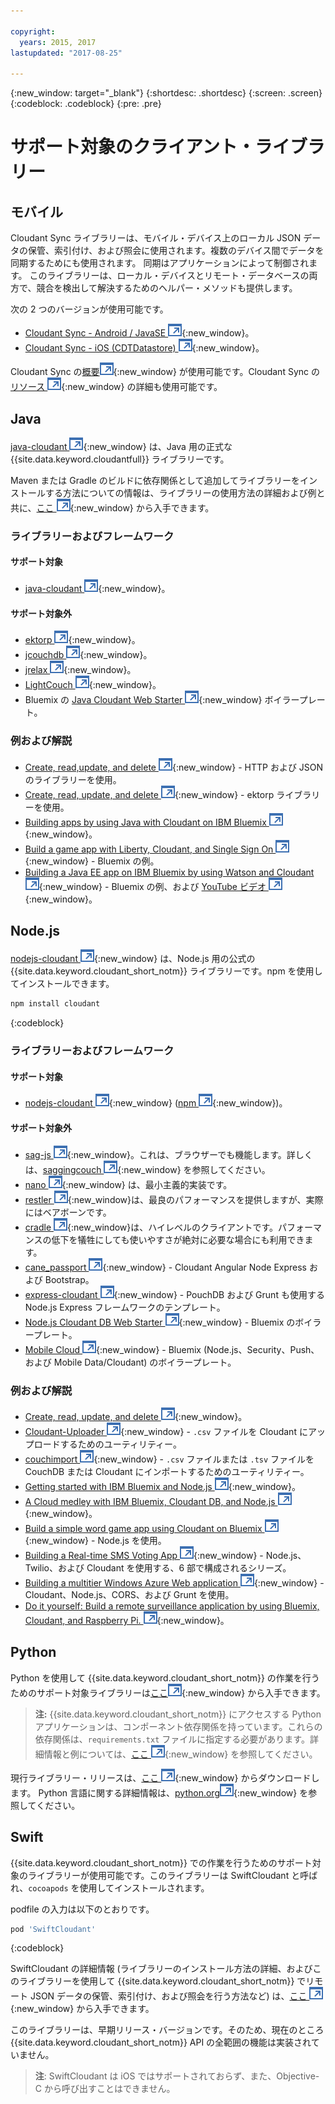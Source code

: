 ```yaml
---

copyright:
  years: 2015, 2017
lastupdated: "2017-08-25"

---
```


{:new_window: target="_blank"}
{:shortdesc: .shortdesc}
{:screen: .screen}
{:codeblock: .codeblock}
{:pre: .pre}

<!-- Acrolinx: 2017-03-06 -->

# サポート対象のクライアント・ライブラリー

## モバイル

Cloudant Sync ライブラリーは、モバイル・デバイス上のローカル JSON データの保管、索引付け、および照会に使用されます。複数のデバイス間でデータを同期するためにも使用されます。
同期はアプリケーションによって制御されます。
このライブラリーは、ローカル・デバイスとリモート・データベースの両方で、競合を検出して解決するためのヘルパー・メソッドも提供します。

次の 2 つのバージョンが使用可能です。

-   [Cloudant Sync - Android / JavaSE ![「外部リンク」アイコン](../images/launch-glyph.svg "「外部リンク」アイコン")](https://github.com/cloudant/sync-android){:new_window}。
-   [Cloudant Sync - iOS (CDTDatastore) ![「外部リンク」アイコン](../images/launch-glyph.svg "「外部リンク」アイコン")](https://github.com/cloudant/CDTDatastore){:new_window}。

Cloudant Sync の[概要![外部リンク・アイコン](../images/launch-glyph.svg "外部リンク・アイコン")](https://cloudant.com/product/cloudant-features/sync/){:new_window} が使用可能です。Cloudant Sync の [リソース ![外部リンク・アイコン](../images/launch-glyph.svg "外部リンク・アイコン")](https://cloudant.com/cloudant-sync-resources/){:new_window} の詳細も使用可能です。

## Java

[java-cloudant ![外部リンク・アイコン](../images/launch-glyph.svg "外部リンク・アイコン")](https://github.com/cloudant/java-cloudant){:new_window} は、Java 用の正式な {{site.data.keyword.cloudantfull}} ライブラリーです。

Maven または Gradle のビルドに依存関係として追加してライブラリーをインストールする方法についての情報は、ライブラリーの使用方法の詳細および例と共に、[ここ ![外部リンク・アイコン](../images/launch-glyph.svg "外部リンク・アイコン")](https://github.com/cloudant/java-cloudant#installation-and-usage){:new_window} から入手できます。

### ライブラリーおよびフレームワーク

#### サポート対象

-   [java-cloudant ![「外部リンク」アイコン](../images/launch-glyph.svg "「外部リンク」アイコン")](https://github.com/cloudant/java-cloudant){:new_window}。

#### サポート対象外

-   [ektorp ![「外部リンク」アイコン](../images/launch-glyph.svg "「外部リンク」アイコン")](http://ektorp.org/){:new_window}。
-   [jcouchdb ![「外部リンク」アイコン](../images/launch-glyph.svg "「外部リンク」アイコン")](http://code.google.com/p/jcouchdb/){:new_window}。
-   [jrelax ![「外部リンク」アイコン](../images/launch-glyph.svg "「外部リンク」アイコン")](https://github.com/isterin/jrelax){:new_window}。
-   [LightCouch ![「外部リンク」アイコン](../images/launch-glyph.svg "「外部リンク」アイコン")](http://www.lightcouch.org/){:new_window}。
-   Bluemix の [Java Cloudant Web Starter ![外部リンク・アイコン](../images/launch-glyph.svg "外部リンク・アイコン")](https://ace.ng.bluemix.net/#/store/cloudOEPaneId=store&appTemplateGuid=CloudantJavaBPTemplate&fromCatalog=true){:new_window} ボイラープレート。

### 例および解説

-   [Create, read,update, and delete ![外部リンク・アイコン](../images/launch-glyph.svg "外部リンク・アイコン")](https://github.com/cloudant/haengematte/tree/master/java){:new_window} - HTTP および JSON のライブラリーを使用。
-   [Create, read, update, and delete ![外部リンク・アイコン](../images/launch-glyph.svg "外部リンク・アイコン")](https://github.com/cloudant/haengematte/tree/master/java/CrudWithEktorp){:new_window} - ektorp ライブラリーを使用。
-   [Building apps by using Java with Cloudant on IBM Bluemix ![外部リンク・アイコン](../images/launch-glyph.svg "外部リンク・アイコン")](https://cloudant.com/blog/building-apps-using-java-with-cloudant-on-ibm-bluemix/){:new_window}。
-   [Build a game app with Liberty, Cloudant, and Single Sign On ![外部リンク・アイコン](../images/launch-glyph.svg "外部リンク・アイコン")](http://www.ibm.com/developerworks/cloud/library/cl-multiservicegame-app/index.html?ca=drs-){:new_window} - Bluemix の例。
-   [Building a Java EE app on IBM Bluemix by using Watson and Cloudant ![外部リンク・アイコン](../images/launch-glyph.svg "外部リンク・アイコン")](https://developer.ibm.com/bluemix/2014/10/17/building-java-ee-app-ibm-bluemix-using-watson-cloudant/){:new_window} - Bluemix の例、および [YouTube ビデオ ![外部リンク・アイコン](../images/launch-glyph.svg "外部リンク・アイコン")](https://www.youtube.com/watch?feature=youtu.be&v=9AFMY6m0LIU&app=desktop){:new_window}。


## Node.js

[nodejs-cloudant ![外部リンク・アイコン](../images/launch-glyph.svg "外部リンク・アイコン")](https://github.com/cloudant/nodejs-cloudant){:new_window} は、Node.js 用の公式の {{site.data.keyword.cloudant_short_notm}} ライブラリーです。npm を使用してインストールできます。

```sh
npm install cloudant
```
{:codeblock}

### ライブラリーおよびフレームワーク

#### サポート対象

-   [nodejs-cloudant ![外部リンク・アイコン](../images/launch-glyph.svg "外部リンク・アイコン")](https://github.com/cloudant/nodejs-cloudant){:new_window} ([npm ![外部リンク・アイコン](../images/launch-glyph.svg "外部リンク・アイコン")](https://www.npmjs.org/package/cloudant){:new_window})。

#### サポート対象外

-   [sag-js ![外部リンク・アイコン](../images/launch-glyph.svg "外部リンク・アイコン")](https://github.com/sbisbee/sag-js){:new_window}。これは、ブラウザーでも機能します。詳しくは、[saggingcouch ![外部リンク・アイコン](../images/launch-glyph.svg "外部リンク・アイコン")](https://github.com/sbisbee/saggingcouch.com){:new_window} を参照してください。
-   [nano ![外部リンク・アイコン](../images/launch-glyph.svg "外部リンク・アイコン")](https://github.com/dscape/nano){:new_window} は、最小主義的実装です。
-   [restler ![「外部リンク」アイコン](../images/launch-glyph.svg "「外部リンク」アイコン")](https://github.com/danwrong/restler){:new_window}は、最良のパフォーマンスを提供しますが、実際にはベアボーンです。
-   [cradle ![「外部リンク」アイコン](../images/launch-glyph.svg "「外部リンク」アイコン")](https://github.com/flatiron/cradle){:new_window}は、ハイレベルのクライアントです。パフォーマンスの低下を犠牲にしても使いやすさが絶対に必要な場合にも利用できます。
-   [cane_passport ![外部リンク・アイコン](../images/launch-glyph.svg "外部リンク・アイコン")](https://github.com/ddemichele/cane_passport){:new_window} - Cloudant Angular Node Express および Bootstrap。
-   [express-cloudant ![外部リンク・アイコン](../images/launch-glyph.svg "外部リンク・アイコン")](https://github.com/cloudant-labs/express-cloudant){:new_window} - PouchDB および Grunt も使用する Node.js Express フレームワークのテンプレート。
-   [Node.js Cloudant DB Web Starter ![「外部リンク」アイコン](../images/launch-glyph.svg "「外部リンク」アイコン")](https://ace.ng.bluemix.net/#/store/cloudOEPaneId=store&appTemplateGuid=nodejscloudantbp&fromCatalog=true){:new_window} - Bluemix のボイラープレート。
-   [Mobile Cloud ![「外部リンク」アイコン](../images/launch-glyph.svg "「外部リンク」アイコン")](https://ace.ng.bluemix.net/#/store/cloudOEPaneId=store&appTemplateGuid=mobileBackendStarter&fromCatalog=true){:new_window} - Bluemix (Node.js、Security、Push、および Mobile Data/Cloudant) のボイラープレート。

### 例および解説

-   [Create, read, update, and delete ![外部リンク・アイコン](../images/launch-glyph.svg "外部リンク・アイコン")](https://github.com/cloudant/haengematte/tree/master/nodejs){:new_window}。
-   [Cloudant-Uploader ![外部リンク・アイコン](../images/launch-glyph.svg "外部リンク・アイコン")](https://github.com/garbados/Cloudant-Uploader){:new_window} - `.csv` ファイルを Cloudant にアップロードするためのユーティリティー。
-   [couchimport ![外部リンク・アイコン](../images/launch-glyph.svg "外部リンク・アイコン")](https://github.com/glynnbird/couchimport){:new_window} - `.csv` ファイルまたは `.tsv` ファイルを CouchDB または Cloudant にインポートするためのユーティリティー。
-   [Getting started with IBM Bluemix and Node.js ![「外部リンク」アイコン](../images/launch-glyph.svg "「外部リンク」アイコン")](http://thoughtsoncloud.com/2014/07/getting-started-ibm-bluemix-node-js/){:new_window}。
-   [A Cloud medley with IBM Bluemix, Cloudant DB, and Node.js ![外部リンク・アイコン](../images/launch-glyph.svg "外部リンク・アイコン")](https://gigadom.wordpress.com/2014/08/15/a-cloud-medley-with-ibm-bluemix-cloudant-db-and-node-js/){:new_window}。
-   [Build a simple word game app using Cloudant on Bluemix ![「外部リンク」アイコン](../images/launch-glyph.svg "「外部リンク」アイコン")](http://www.ibm.com/developerworks/cloud/library/cl-guesstheword-app/index.html?ca=drs-){:new_window} - Node.js を使用。
-   [Building a Real-time SMS Voting App ![外部リンク・アイコン](../images/launch-glyph.svg "外部リンク・アイコン")](https://www.twilio.com/blog/2012/09/building-a-real-time-sms-voting-app-part-1-node-js-couchdb.html){:new_window} - Node.js、Twilio、および Cloudant を使用する、6 部で構成されるシリーズ。
-   [Building a multitier Windows Azure Web application ![外部リンク・アイコン](../images/launch-glyph.svg "外部リンク・アイコン")](http://msopentech.com/blog/2013/12/19/tutorial-building-multi-tier-windows-azure-web-application-use-cloudants-couchdb-service-node-js-cors-grunt-2/){:new_window} - Cloudant、Node.js、CORS、および Grunt を使用。
-   [Do it yourself: Build a remote surveillance application by using Bluemix, Cloudant, and Raspberry Pi. ![外部リンク・アイコン](../images/launch-glyph.svg "外部リンク・アイコン")](http://www.ibm.com/developerworks/library/ba-remoteservpi-app/index.html){:new_window}。

## Python

Python を使用して {{site.data.keyword.cloudant_short_notm}} の作業を行うためのサポート対象ライブラリーは[ここ![外部リンク・アイコン](../images/launch-glyph.svg "外部リンク・アイコン")](https://github.com/cloudant/python-cloudant){:new_window} から入手できます。

>   **注:** {{site.data.keyword.cloudant_short_notm}} にアクセスする Python アプリケーションは、コンポーネント依存関係を持っています。これらの依存関係は、`requirements.txt` ファイルに指定する必要があります。詳細情報と例については、[ここ ![外部リンク・アイコン](../images/launch-glyph.svg "外部リンク・アイコン")](https://github.com/cloudant/python-cloudant/blob/master/requirements.txt){:new_window} を参照してください。

現行ライブラリー・リリースは、[ここ ![外部リンク・アイコン](../images/launch-glyph.svg "外部リンク・アイコン")](https://pypi.python.org/pypi/cloudant/){:new_window} からダウンロードします。
Python 言語に関する詳細情報は、[python.org![「外部リンク」アイコン](../images/launch-glyph.svg "「外部リンク」アイコン")](https://www.python.org/about/){:new_window} を参照してください。 

## Swift

{{site.data.keyword.cloudant_short_notm}} での作業を行うためのサポート対象のライブラリーが使用可能です。このライブラリーは SwiftCloudant と呼ばれ、`cocoapods` を使用してインストールされます。

podfile の入力は以下のとおりです。

```sh
pod 'SwiftCloudant'
```
{:codeblock}

SwiftCloudant の詳細情報 (ライブラリーのインストール方法の詳細、およびこのライブラリーを使用して {{site.data.keyword.cloudant_short_notm}} でリモート JSON データの保管、索引付け、および照会を行う方法など) は、[ここ ![外部リンク・アイコン](../images/launch-glyph.svg "外部リンク・アイコン")](https://github.com/cloudant/swift-cloudant){:new_window} から入手できます。

このライブラリーは、早期リリース・バージョンです。そのため、現在のところ {{site.data.keyword.cloudant_short_notm}} API の全範囲の機能は実装されていません。 

>   **注**: SwiftCloudant は iOS ではサポートされておらず、また、Objective-C から呼び出すことはできません。
